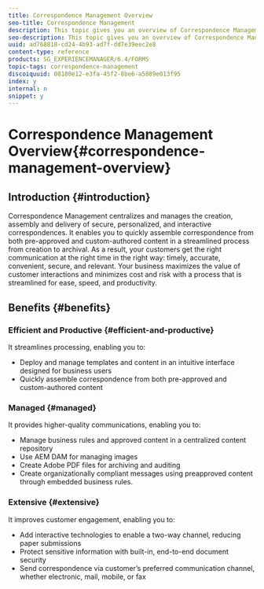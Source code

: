 ```yaml
---
title: Correspondence Management Overview
seo-title: Correspondence Management
description: This topic gives you an overview of Correspondence Management.
seo-description: This topic gives you an overview of Correspondence Management.
uuid: ad768818-cd24-4b93-ad7f-dd7e39eec2e8
content-type: reference
products: SG_EXPERIENCEMANAGER/6.4/FORMS
topic-tags: correspondence-management
discoiquuid: 08180e12-e3fa-45f2-8be6-a5889e013f95
index: y
internal: n
snippet: y
---
```


# Correspondence Management Overview{#correspondence-management-overview}

## Introduction {#introduction}

Correspondence Management centralizes and manages the creation, assembly and delivery of secure, personalized, and interactive correspondences. It enables you to quickly assemble correspondence from both pre-approved and custom-authored content in a streamlined process from creation to archival. As a result, your customers get the right communication at the right time in the right way: timely, accurate, convenient, secure, and relevant. Your business maximizes the value of customer interactions and minimizes cost and risk with a process that is streamlined for ease, speed, and productivity.

## Benefits {#benefits}

### Efficient and Productive {#efficient-and-productive}

It streamlines processing, enabling you to:

* Deploy and manage templates and content in an intuitive interface designed for business users
* Quickly assemble correspondence from both pre-approved and custom-authored content

### Managed {#managed}

It provides higher-quality communications, enabling you to:

* Manage business rules and approved content in a centralized content repository
* Use AEM DAM for managing images
* Create Adobe PDF files for archiving and auditing
* Create organizationally compliant messages using preapproved content through embedded business rules.

### Extensive {#extensive}

It improves customer engagement, enabling you to:

* Add interactive technologies to enable a two-way channel, reducing paper submissions
* Protect sensitive information with built-in, end-to-end document security
* Send correspondence via customer’s preferred communication channel, whether electronic, mail, mobile, or fax

<!--
<related-links>
<a href="../../forms/using/create-letter.md" target="_blank">Create letter</a>
<a href="../../forms/using/create-correspondence.md" target="_blank">Create correspondence</a>
<a href="../../forms/using/data-dictionary.md" target="_blank">Data dictionary</a>
<a href="../../forms/using/layout-design-details.md" target="_blank">Layout design</a>
<a href="../../forms/using/document-fragments.md" target="_blank">Document fragments</a>
<a href="../../forms/using/expression-builder.md" target="_blank">Expression builder</a>
<a href="../../forms/using/submit-letter-topostprocess.md" target="_blank">Post processing of letters</a>
<a href="../../forms/using/cm-configuration-properties.md" target="_blank">Configuration properties</a>
<a href="/forms/using/cm-migration-utility" target="_blank">Migration utility</a>
</related-links>
-->

